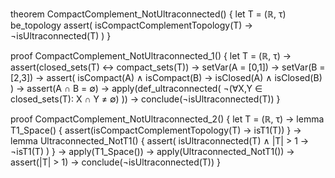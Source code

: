 theorem CompactComplement_NotUltraconnected() {
  let T = (ℝ, τ) be_topology
  assert(
    isCompactComplementTopology(T) →
    ¬isUltraconnected(T)
  )
}

proof CompactComplement_NotUltraconnected_1() {
  let T = (ℝ, τ) →
  assert(closed_sets(T) ↔ compact_sets(T)) →
  setVar(A = [0,1]) →
  setVar(B = [2,3]) →
  assert(
    isCompact(A) ∧ isCompact(B) →
    isClosed(A) ∧ isClosed(B)
  ) →
  assert(A ∩ B = ∅) →
  apply(def_ultraconnected(
    ¬(∀X,Y ∈ closed_sets(T): X ∩ Y ≠ ∅)
  )) →
  conclude(¬isUltraconnected(T))
}

proof CompactComplement_NotUltraconnected_2() {
  let T = (ℝ, τ) →
  lemma T1_Space() {
    assert(isCompactComplementTopology(T) → isT1(T))
  } →
  lemma Ultraconnected_NotT1() {
    assert(
      isUltraconnected(T) ∧ |T| > 1 →
      ¬isT1(T)
    )
  } →
  apply(T1_Space()) →
  apply(Ultraconnected_NotT1()) →
  assert(|T| > 1) →
  conclude(¬isUltraconnected(T))
}